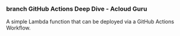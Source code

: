 ### branch GitHub Actions Deep Dive - Acloud Guru
A simple Lambda function that can be deployed via a GitHub Actions Workflow. 
